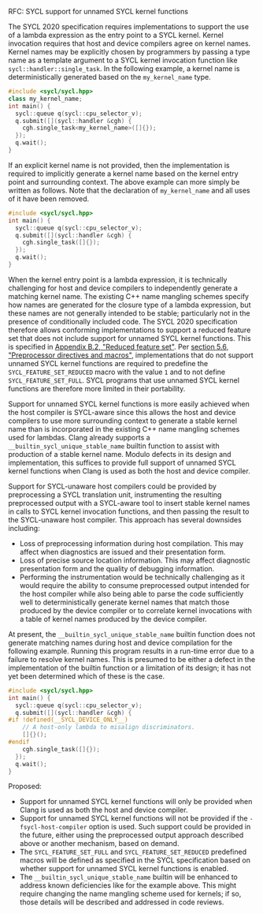 RFC: SYCL support for unnamed SYCL kernel functions

The SYCL 2020 specification requires implementations to support the use of a lambda expression as
the entry point to a SYCL kernel.
Kernel invocation requires that host and device compilers agree on kernel names.
Kernel names may be explicitly chosen by programmers by passing a type name as a template argument
to a SYCL kernel invocation function like `sycl::handler::single_task`.
In the following example, a kernel name is deterministically generated based on the `my_kernel_name`
type.

```c++
#include <sycl/sycl.hpp>
class my_kernel_name;
int main() {
  sycl::queue q(sycl::cpu_selector_v);
  q.submit([](sycl::handler &cgh) {
    cgh.single_task<my_kernel_name>([]{});
  });
  q.wait();
}
```

If an explicit kernel name is not provided, then the implementation is required to implicitly
generate a kernel name based on the kernel entry point and surrounding context.
The above example can more simply be written as follows.
Note that the declaration of `my_kernel_name` and all uses of it have been removed.

```c++
#include <sycl/sycl.hpp>
int main() {
  sycl::queue q(sycl::cpu_selector_v);
  q.submit([](sycl::handler &cgh) {
    cgh.single_task([]{});
  });
  q.wait();
}
```

When the kernel entry point is a lambda expression, it is technically challenging for host
and device compilers to independently generate a matching kernel name.
The existing C++ name mangling schemes specify how names are generated for the closure type
of a lambda expression, but these names are not generally intended to be stable; particularly
not in the presence of conditionally included code.
The SYCL 2020 specification therefore allows conforming implementations to support a reduced
feature set that does not include support for unnamed SYCL kernel functions.
This is specified in
[Appendix B.2, "Reduced feature set"](https://registry.khronos.org/SYCL/specs/sycl-2020/html/sycl-2020.html#sec:feature-sets.reduced).
Per
[section 5.6, "Preprocessor directives and macros"](https://registry.khronos.org/SYCL/specs/sycl-2020/html/sycl-2020.html#_preprocessor_directives_and_macros),
implementations that do not support unnamed SYCL kernel functions are required to predefine
the `SYCL_FEATURE_SET_REDUCED` macro with the value `1` and to not define `SYCL_FEATURE_SET_FULL`.
SYCL programs that use unnamed SYCL kernel functions are therefore more limited in their
portability.

Support for unnamed SYCL kernel functions is more easily achieved when the host compiler
is SYCL-aware since this allows the host and device compilers to use more surrounding context
to generate a stable kernel name than is incorporated in the existing C++ name mangling schemes
used for lambdas.
Clang already supports a `__builtin_sycl_unique_stable_name` builtin function to assist with
production of a stable kernel name.
Modulo defects in its design and implementation, this suffices to provide full support of
unnamed SYCL kernel functions when Clang is used as both the host and device compiler.

Support for SYCL-unaware host compilers could be provided by preprocessing a SYCL translation
unit, instrumenting the resulting preprocessed output with a SYCL-aware tool to insert stable
kernel names in calls to SYCL kernel invocation functions, and then passing the result to
the SYCL-unaware host compiler.
This approach has several downsides including:
- Loss of preprocessing information during host compilation. This may affect when diagnostics
  are issued and their presentation form.
- Loss of precise source location information. This may affect diagnostic presentation form
  and the quality of debugging information.
- Performing the instrumentation would be technically challenging as it would require the
  ability to consume preprocessed output intended for the host compiler while also being able
  to parse the code sufficiently well to deterministically generate kernel names that match
  those produced by the device compiler or to correlate kernel invocations with a table of
  kernel names produced by the device compiler.

At present, the `__builtin_sycl_unique_stable_name` builtin function does not generate
matching names during host and device compilation for the following example.
Running this program results in a run-time error due to a failure to resolve kernel names.
This is presumed to be either a defect in the implementation of the builtin function or a
limitation of its design; it has not yet been determined which of these is the case.
```c++
#include <sycl/sycl.hpp>
int main() {
  sycl::queue q(sycl::cpu_selector_v);
  q.submit([](sycl::handler &cgh) {
#if !defined(__SYCL_DEVICE_ONLY__)
    // A host-only lambda to misalign discriminators.
    []{}();
#endif
    cgh.single_task([]{});
  });
  q.wait();
}
```

Proposed:
- Support for unnamed SYCL kernel functions will only be provided when Clang is used as
  both the host and device compiler.
- Support for unnamed SYCL kernel functions will not be provided if the `-fsycl-host-compiler`
  option is used. Such support could be provided in the future, either using the preprocessed
  output approach described above or another mechanism, based on demand.
- The `SYCL_FEATURE_SET_FULL` and `SYCL_FEATURE_SET_REDUCED` predefined macros will be defined
  as specified in the SYCL specification based on whether support for unnamed SYCL kernel
  functions is enabled.
- The `__builtin_sycl_unique_stable_name` builtin will be enhanced to address known
  deficiencies like for the example above. This might require changing the name mangling
  scheme used for kernels; if so, those details will be described and addressed in code
  reviews.
